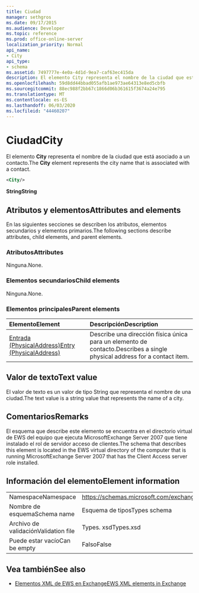 ```yaml
---
title: Ciudad
manager: sethgros
ms.date: 09/17/2015
ms.audience: Developer
ms.topic: reference
ms.prod: office-online-server
localization_priority: Normal
api_name:
- City
api_type:
- schema
ms.assetid: 7497777e-4e0a-4d1d-9ea7-caf63ec415da
description: El elemento City representa el nombre de la ciudad que está asociado a un contacto.
ms.openlocfilehash: 59d8dd44bbad055afb1ae973ae64313e8ed5cbfb
ms.sourcegitcommit: 88ec988f2bb67c1866d06b361615f3674a24e795
ms.translationtype: MT
ms.contentlocale: es-ES
ms.lasthandoff: 06/03/2020
ms.locfileid: "44460207"
---
```

# <a name="city"></a><span data-ttu-id="02d81-103">Ciudad</span><span class="sxs-lookup"><span data-stu-id="02d81-103">City</span></span>

<span data-ttu-id="02d81-104">El elemento **City** representa el nombre de la ciudad que está asociado a un contacto.</span><span class="sxs-lookup"><span data-stu-id="02d81-104">The **City** element represents the city name that is associated with a contact.</span></span> 
  
```xml
<City/>
```

 <span data-ttu-id="02d81-105">**String**</span><span class="sxs-lookup"><span data-stu-id="02d81-105">**String**</span></span>
## <a name="attributes-and-elements"></a><span data-ttu-id="02d81-106">Atributos y elementos</span><span class="sxs-lookup"><span data-stu-id="02d81-106">Attributes and elements</span></span>

<span data-ttu-id="02d81-107">En las siguientes secciones se describen los atributos, elementos secundarios y elementos primarios.</span><span class="sxs-lookup"><span data-stu-id="02d81-107">The following sections describe attributes, child elements, and parent elements.</span></span>
  
### <a name="attributes"></a><span data-ttu-id="02d81-108">Atributos</span><span class="sxs-lookup"><span data-stu-id="02d81-108">Attributes</span></span>

<span data-ttu-id="02d81-109">Ninguna.</span><span class="sxs-lookup"><span data-stu-id="02d81-109">None.</span></span>
  
### <a name="child-elements"></a><span data-ttu-id="02d81-110">Elementos secundarios</span><span class="sxs-lookup"><span data-stu-id="02d81-110">Child elements</span></span>

<span data-ttu-id="02d81-111">Ninguna.</span><span class="sxs-lookup"><span data-stu-id="02d81-111">None.</span></span>
  
### <a name="parent-elements"></a><span data-ttu-id="02d81-112">Elementos principales</span><span class="sxs-lookup"><span data-stu-id="02d81-112">Parent elements</span></span>

|<span data-ttu-id="02d81-113">**Elemento**</span><span class="sxs-lookup"><span data-stu-id="02d81-113">**Element**</span></span>|<span data-ttu-id="02d81-114">**Descripción**</span><span class="sxs-lookup"><span data-stu-id="02d81-114">**Description**</span></span>|
|:-----|:-----|
|[<span data-ttu-id="02d81-115">Entrada (PhysicalAddress)</span><span class="sxs-lookup"><span data-stu-id="02d81-115">Entry (PhysicalAddress)</span></span>](entry-physicaladdress.md) <br/> |<span data-ttu-id="02d81-116">Describe una dirección física única para un elemento de contacto.</span><span class="sxs-lookup"><span data-stu-id="02d81-116">Describes a single physical address for a contact item.</span></span>  <br/> |
   
## <a name="text-value"></a><span data-ttu-id="02d81-117">Valor de texto</span><span class="sxs-lookup"><span data-stu-id="02d81-117">Text value</span></span>

<span data-ttu-id="02d81-118">El valor de texto es un valor de tipo String que representa el nombre de una ciudad.</span><span class="sxs-lookup"><span data-stu-id="02d81-118">The text value is a string value that represents the name of a city.</span></span>
  
## <a name="remarks"></a><span data-ttu-id="02d81-119">Comentarios</span><span class="sxs-lookup"><span data-stu-id="02d81-119">Remarks</span></span>

<span data-ttu-id="02d81-120">El esquema que describe este elemento se encuentra en el directorio virtual de EWS del equipo que ejecuta MicrosoftExchange Server 2007 que tiene instalado el rol de servidor acceso de clientes.</span><span class="sxs-lookup"><span data-stu-id="02d81-120">The schema that describes this element is located in the EWS virtual directory of the computer that is running MicrosoftExchange Server 2007 that has the Client Access server role installed.</span></span>
  
## <a name="element-information"></a><span data-ttu-id="02d81-121">Información del elemento</span><span class="sxs-lookup"><span data-stu-id="02d81-121">Element information</span></span>

|||
|:-----|:-----|
|<span data-ttu-id="02d81-122">Namespace</span><span class="sxs-lookup"><span data-stu-id="02d81-122">Namespace</span></span>  <br/> |https://schemas.microsoft.com/exchange/services/2006/types  <br/> |
|<span data-ttu-id="02d81-123">Nombre de esquema</span><span class="sxs-lookup"><span data-stu-id="02d81-123">Schema name</span></span>  <br/> |<span data-ttu-id="02d81-124">Esquema de tipos</span><span class="sxs-lookup"><span data-stu-id="02d81-124">Types schema</span></span>  <br/> |
|<span data-ttu-id="02d81-125">Archivo de validación</span><span class="sxs-lookup"><span data-stu-id="02d81-125">Validation file</span></span>  <br/> |<span data-ttu-id="02d81-126">Types. xsd</span><span class="sxs-lookup"><span data-stu-id="02d81-126">Types.xsd</span></span>  <br/> |
|<span data-ttu-id="02d81-127">Puede estar vacío</span><span class="sxs-lookup"><span data-stu-id="02d81-127">Can be empty</span></span>  <br/> |<span data-ttu-id="02d81-128">Falso</span><span class="sxs-lookup"><span data-stu-id="02d81-128">False</span></span>  <br/> |
   
## <a name="see-also"></a><span data-ttu-id="02d81-129">Vea también</span><span class="sxs-lookup"><span data-stu-id="02d81-129">See also</span></span>



- [<span data-ttu-id="02d81-130">Elementos XML de EWS en Exchange</span><span class="sxs-lookup"><span data-stu-id="02d81-130">EWS XML elements in Exchange</span></span>](ews-xml-elements-in-exchange.md)


